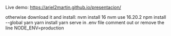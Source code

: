 Live demo: https://ariel2martin.github.io/presentacion/

otherwise download it and install:
  nvm install 16
  nvm use 16.20.2
  npm install --global yarn
  yarn install
  yarn serve
  in .env file comment out or remove the line NODE_ENV=production